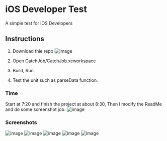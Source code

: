 # iOS Developer Test

A simple test for iOS Developers

## Instructions

1. Download thie repo
![image](instructions/download.png)

2. Open CatchJob/CatchJob.xcworkspace

3. Build, Run

4. Test the unit such as parseData function.


### Time

Start at 7:20 and finish the project at about 8:30, Then I modify the ReadMe and do some screenshot job.
![image](instructions/startTime.png)


### Screenshots
![image](screenshot/1.png)
![image](screenshot/2.png)
![image](screenshot/3.png)
![image](screenshot/4.png)
![image](screenshot/5.png)
